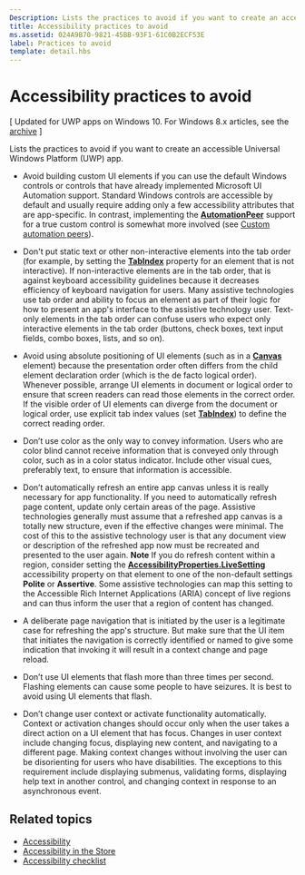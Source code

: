```yaml
---
Description: Lists the practices to avoid if you want to create an accessible Universal Windows Platform (UWP) app.
title: Accessibility practices to avoid
ms.assetid: 024A9B70-9821-45BB-93F1-61C0B2ECF53E
label: Practices to avoid
template: detail.hbs
---
```

Accessibility practices to avoid
=======================================================================================

\[ Updated for UWP apps on Windows 10. For Windows 8.x articles, see the [archive](http://go.microsoft.com/fwlink/p/?linkid=619132) \]

Lists the practices to avoid if you want to create an accessible Universal Windows Platform (UWP) app.

-   Avoid building custom UI elements if you can use the default Windows controls or controls that have already implemented Microsoft UI Automation support. Standard Windows controls are accessible by default and usually require adding only a few accessibility attributes that are app-specific. In contrast, implementing the [**AutomationPeer**](https://msdn.microsoft.com/library/windows/apps/BR209185) support for a true custom control is somewhat more involved (see [Custom automation peers](custom-automation-peers.md)).
-   Don't put static text or other non-interactive elements into the tab order (for example, by setting the [**TabIndex**](https://msdn.microsoft.com/library/windows/apps/BR209461) property for an element that is not interactive). If non-interactive elements are in the tab order, that is against keyboard accessibility guidelines because it decreases efficiency of keyboard navigation for users. Many assistive technologies use tab order and ability to focus an element as part of their logic for how to present an app's interface to the assistive technology user. Text-only elements in the tab order can confuse users who expect only interactive elements in the tab order (buttons, check boxes, text input fields, combo boxes, lists, and so on).
-   Avoid using absolute positioning of UI elements (such as in a [**Canvas**](https://msdn.microsoft.com/library/windows/apps/BR209267) element) because the presentation order often differs from the child element declaration order (which is the de facto logical order). Whenever possible, arrange UI elements in document or logical order to ensure that screen readers can read those elements in the correct order. If the visible order of UI elements can diverge from the document or logical order, use explicit tab index values (set [**TabIndex**](https://msdn.microsoft.com/library/windows/apps/BR209461)) to define the correct reading order.
-   Don’t use color as the only way to convey information. Users who are color blind cannot receive information that is conveyed only through color, such as in a color status indicator. Include other visual cues, preferably text, to ensure that information is accessible.
-   Don’t automatically refresh an entire app canvas unless it is really necessary for app functionality. If you need to automatically refresh page content, update only certain areas of the page. Assistive technologies generally must assume that a refreshed app canvas is a totally new structure, even if the effective changes were minimal. The cost of this to the assistive technology user is that any document view or description of the refreshed app now must be recreated and presented to the user again.
    **Note**  If you do refresh content within a region, consider setting the [**AccessibilityProperties.LiveSetting**](https://msdn.microsoft.com/library/windows/apps/JJ191516) accessibility property on that element to one of the non-default settings **Polite** or **Assertive**. Some assistive technologies can map this setting to the Accessible Rich Internet Applications (ARIA) concept of live regions and can thus inform the user that a region of content has changed.

     

-   A deliberate page navigation that is initiated by the user is a legitimate case for refreshing the app's structure. But make sure that the UI item that initiates the navigation is correctly identified or named to give some indication that invoking it will result in a context change and page reload.
-   Don’t use UI elements that flash more than three times per second. Flashing elements can cause some people to have seizures. It is best to avoid using UI elements that flash.
-   Don’t change user context or activate functionality automatically. Context or activation changes should occur only when the user takes a direct action on a UI element that has focus. Changes in user context include changing focus, displaying new content, and navigating to a different page. Making context changes without involving the user can be disorienting for users who have disabilities. The exceptions to this requirement include displaying submenus, validating forms, displaying help text in another control, and changing context in response to an asynchronous event.

Related topics
-----------------------------------------------

* [Accessibility](accessibility.md)
* [Accessibility in the Store](accessibility-in-the-store.md)
* [Accessibility checklist](accessibility-checklist.md)
 

 





<!--HONumber=Jun16_HO1-->


